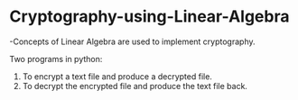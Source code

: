 # Cryptography-using-Linear-Algebra

-Concepts of Linear Algebra are used to implement cryptography.

Two programs in python:
1. To encrypt a text file and produce a decrypted file.
2. To decrypt the encrypted file and produce the text file back.
